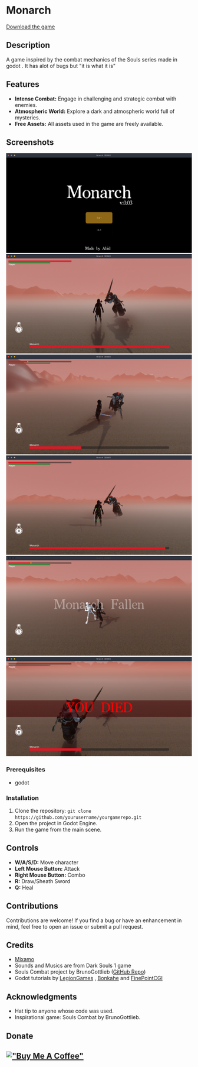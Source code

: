 # Monarch
[Download the game](https://abidzzz.itch.io/monarch)


## Description

A game inspired by the combat mechanics of the Souls series made in godot . It has alot of bugs but "it is what it is"

## Features

- **Intense Combat:** Engage in challenging and strategic combat with enemies.
- **Atmospheric World:** Explore a dark and atmospheric world full of mysteries.
- **Free Assets:** All assets used in the game are freely available.

## Screenshots
![Game Screenshot](/screenshots/Screenshot_2023-11-15-23-20-55_1366x768.png)
![Game Screenshot](/screenshots/Screenshot_2023-11-15-23-19-54_1366x768.png)
![Game Screenshot](/screenshots/Screenshot_2023-11-15-23-19-01_1366x768.png)
![Game Screenshot](/screenshots/Screenshot_2023-11-15-23-21-56_1366x768.png)
![Game Screenshot](/screenshots/Screenshot_2023-11-15-23-23-34_1366x768.png)
![Game Screenshot](/screenshots/Screenshot_2023-11-15-23-19-12_1366x768.png)

### Prerequisites

- godot

### Installation

1. Clone the repository: `git clone https://github.com/yourusername/yourgamerepo.git`
2. Open the project in Godot Engine.
3. Run the game from the main scene.

## Controls

- **W/A/S/D:** Move character
- **Left Mouse Button:** Attack
- **Right Mouse Button:** Combo
- **R:** Draw/Sheath Sword
- **Q:** Heal

## Contributions

Contributions are welcome! If you find a bug or have an enhancement in mind, feel free to open an issue or submit a pull request.

## Credits

- [Mixamo](https://www.mixamo.com/)
- Sounds and Musics are from Dark Souls 1 game
- Souls Combat project by BrunoGottlieb ([GitHub Repo](https://github.com/BrunoGottlieb/Souls-Combat))
- Godot tutorials by [LegionGames](https://www.youtube.com/@legiongames2400) , [Bonkahe](https://www.youtube.com/@Bonkahe) and [FinePointCGI](https://www.youtube.com/@FinePointCGI)


## Acknowledgments

- Hat tip to anyone whose code was used.
- Inspirational game: Souls Combat by BrunoGottlieb.

## Donate 

[!["Buy Me A Coffee"](https://www.buymeacoffee.com/assets/img/custom_images/orange_img.png)](https://www.buymeacoffee.com/abidz)
---

